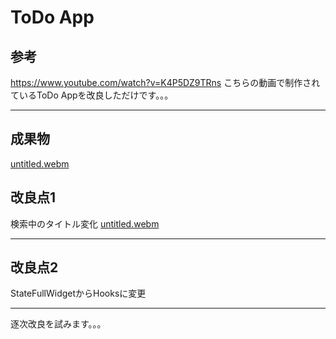 # ToDo App
## 参考
https://www.youtube.com/watch?v=K4P5DZ9TRns
こちらの動画で制作されているToDo Appを改良しただけです。。。

***
## 成果物
[untitled.webm](https://github.com/pokotieru-mashumaro/TodoApp/assets/121010614/077624a9-0595-45be-bb95-1d09da30c268)



## 改良点1
検索中のタイトル変化
[untitled.webm](https://github.com/pokotieru-mashumaro/TodoApp/assets/121010614/8cf778af-592b-462f-b55d-0cd1dbd8604a)

***

## 改良点2
StateFullWidgetからHooksに変更

***

逐次改良を試みます。。。
